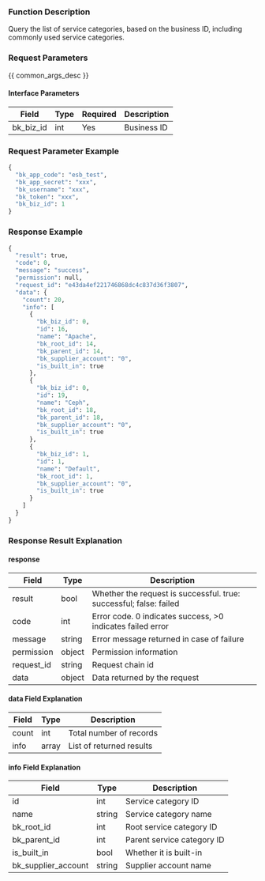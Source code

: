 ### Function Description

Query the list of service categories, based on the business ID, including commonly used service categories.

### Request Parameters

{{ common_args_desc }}

#### Interface Parameters

| Field     | Type | Required | Description |
| --------- | ---- | -------- | ----------- |
| bk_biz_id | int  | Yes      | Business ID |

### Request Parameter Example

```python
{
  "bk_app_code": "esb_test",
  "bk_app_secret": "xxx",
  "bk_username": "xxx",
  "bk_token": "xxx",
  "bk_biz_id": 1
}
```

### Response Example

```python
{
  "result": true,
  "code": 0,
  "message": "success",
  "permission": null,
  "request_id": "e43da4ef221746868dc4c837d36f3807",
  "data": {
    "count": 20,
    "info": [
      {
        "bk_biz_id": 0,
        "id": 16,
        "name": "Apache",
        "bk_root_id": 14,
        "bk_parent_id": 14,
        "bk_supplier_account": "0",
        "is_built_in": true
      },
      {
        "bk_biz_id": 0,
        "id": 19,
        "name": "Ceph",
        "bk_root_id": 18,
        "bk_parent_id": 18,
        "bk_supplier_account": "0",
        "is_built_in": true
      },
      {
        "bk_biz_id": 1,
        "id": 1,
        "name": "Default",
        "bk_root_id": 1,
        "bk_supplier_account": "0",
        "is_built_in": true
      }
    ]
  }
}
```

### Response Result Explanation

#### response

| Field       | Type   | Description                                                  |
| ---------- | ------ | ------------------------------------------------------------ |
| result     | bool   | Whether the request is successful. true: successful; false: failed |
| code       | int    | Error code. 0 indicates success, >0 indicates failed error   |
| message    | string | Error message returned in case of failure                    |
| permission | object | Permission information                                       |
| request_id | string | Request chain id                                             |
| data       | object | Data returned by the request                                 |

#### data Field Explanation

| Field | Type  | Description              |
| ----- | ----- | ------------------------ |
| count | int   | Total number of records  |
| info  | array | List of returned results |

#### info Field Explanation

| Field               | Type   | Description                |
| ------------------- | ------ | -------------------------- |
| id                  | int    | Service category ID        |
| name                | string | Service category name      |
| bk_root_id          | int    | Root service category ID   |
| bk_parent_id        | int    | Parent service category ID |
| is_built_in         | bool   | Whether it is built-in     |
| bk_supplier_account | string | Supplier account name      |